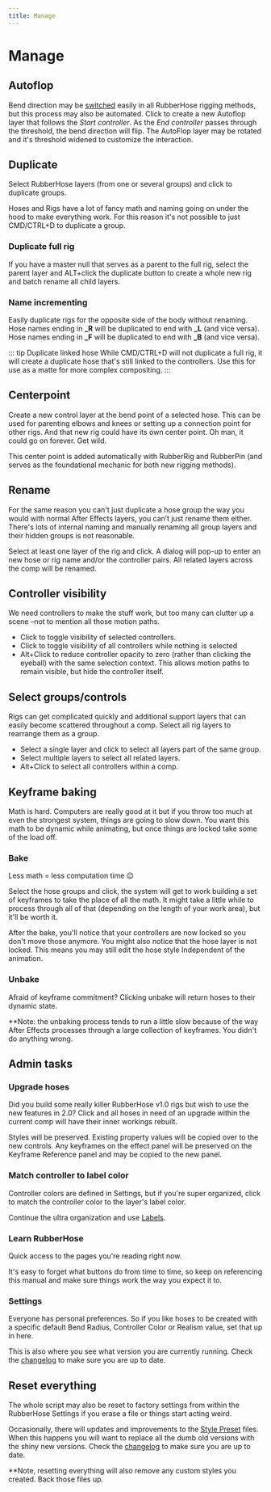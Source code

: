 ```yaml
---
title: Manage
---
```


# Manage

<Screenshot 
    url="/rubberhose2/manage-buttons.png" 
    alt="RH2 style buttons"
    width="800px" />

<Screenshot 
    url="/rubberhose2/icon/Autoflop.svg" 
    alt="Add autoflop" 
    width="90px"
    toolbar />

## Autoflop

<Screenshot 
    url="/rubberhose2/manage-autoflop.gif" 
    alt="RH2 Styles"
    width="350px" 
    right />

Bend direction may be [switched](./controls.html#bend-direction) easily in all RubberHose rigging methods, but this process may also be automated. Click to create a new Autoflop layer that follows the *Start controller*. As the *End controller* passes through the threshold, the bend direction will flip. The AutoFlop layer may be rotated and it's threshold widened to customize the interaction. 


<Screenshot 
    url="/rubberhose2/icon/Duplicate.svg" 
    alt="Duplicate hose group" 
    width="90px"
    toolbar />

## Duplicate
Select RubberHose layers (from one or several groups) and click to duplicate groups.

Hoses and Rigs have a lot of fancy math and naming going on under the hood to make everything work. For this reason it's not possible to just CMD/CTRL+D to duplicate a group. 

### Duplicate full rig
If you have a master null that serves as a parent to the full rig, select the parent layer and ALT+click the duplicate button to create a whole new rig and batch rename all child layers. 

### Name incrementing
Easily duplicate rigs for the opposite side of the body without renaming. Hose names ending in **_R** will be duplicated to end with **_L** (and vice versa). Hose names ending in **_F** will be duplicated to end with **_B** (and vice versa). 

::: tip Duplicate linked hose
While CMD/CTRL+D will not duplicate a full rig, it will create a duplicate hose that's still linked to the controllers. Use this for use as a matte for more complex compositing. 
:::

<Screenshot 
    url="/rubberhose2/icon/Centerpoint.svg" 
    alt="Add center point" 
    width="90px"
    toolbar />

## Centerpoint
Create a new control layer at the bend point of a selected hose. This can be used for parenting elbows and knees or setting up a connection point for other rigs. And that new rig could have its own center point. Oh man, it could go on forever. Get wild. 

This center point is added automatically with RubberRig and RubberPin (and serves as the foundational mechanic for both new rigging methods). 

<Screenshot 
    url="/rubberhose2/icon/Rename.svg" 
    alt="Rename hose group" 
    width="90px"
    toolbar />

## Rename
For the same reason  you can't just duplicate a hose group the way you would with normal After Effects layers, you can’t just rename them either. There's lots of internal naming and manually renaming all group layers and their hidden groups is not reasonable. 

Select at least one layer of the rig and click. A dialog will pop-up to enter an new hose or rig name and/or the controller pairs. All related layers across the comp will be renamed. 


<Screenshot 
    url="/rubberhose2/icon/Visibility.svg" 
    alt="Toggle controller visibility" 
    width="90px"
    toolbar />

## Controller visibility
We need controllers to make the stuff work, but too many can clutter up a scene –not to mention all those motion paths. 

- Click to toggle visibility of selected controllers.
- Click to toggle visibility of all controllers while nothing is selected
- Alt+Click to reduce controller opacity to zero (rather than clicking the eyeball) with the same selection context. This allows motion paths to remain visible, but hide the controller itself.


<Screenshot 
    url="/rubberhose2/icon/Select.svg" 
    alt="Select hose group" 
    width="90px"
    toolbar />

## Select groups/controls
Rigs can get complicated quickly and additional support layers that can easily become scattered throughout a comp. Select all rig layers to rearrange them as a group.

- Select a single layer and click to select all layers part of the same group.
- Select multiple layers to select all related layers.
- Alt+Click to select all controllers within a comp.



## Keyframe baking

<Screenshot 
    url="/rubberhose2/manage-baking.gif" 
    alt="RH2 Styles"
    width="350px" 
    right />

Math is hard. Computers are really good at it but if you throw too much at even the strongest system, things are going to slow down. You want this math to be dynamic while animating, but once things are locked take some of the load off.

<Screenshot 
    url="/rubberhose2/icon/Bake.svg" 
    alt="Bake RubberHose Expressions" 
    width="128px"
    toolbar />

### Bake
Less math = less computation time 😉

Select the hose groups and click, the system will get to work building a set of keyframes to take the place of all the math. It might take a little while to process through all of that (depending on the length of your work area), but it'll be worth it.

After the bake, you'll notice that your controllers are now locked so you don't move those anymore. You might also notice that the hose layer is not locked. This means you may still edit the hose style Independent of the animation. 

<Screenshot 
    url="/rubberhose2/icon/Unbake.svg" 
    alt="Bake RubberHose keyframes" 
    width="128px"
    toolbar />
    
### Unbake
Afraid of keyframe commitment? Clicking unbake will return hoses to their dynamic state. 

**Note: the unbaking process tends to run a little slow because of the way After Effects processes through a large collection of keyframes. You didn't do anything wrong.


## Admin tasks

<Screenshot 
    url="/rubberhose2/icon/Upgrade.svg" 
    alt="Upgrade RubberHose Expressions" 
    width="128px"
    toolbar />

### Upgrade hoses
Did you build some really killer RubberHose v1.0 rigs but wish to use the new features in 2.0? Click and all hoses in need of an upgrade within the current comp will have their inner workings rebuilt.

Styles will be preserved. Existing property values will be copied over to the new controls. Any keyframes on the effect panel will be preserved on the Keyframe Reference panel and may be copied to the new panel.

<Screenshot 
    url="/rubberhose2/icon/SampleLabel.svg" 
    alt="Match label colors" 
    width="50px"
    toolbar />

### Match controller to label color
Controller colors are defined in Settings, but if you're super organized, click to match the controller color to the layer's label color. 

Continue the ultra organization and use [Labels](https://aescripts.com/labels/). 

<Screenshot 
    url="/rubberhose2/icon/Help.svg" 
    alt="Open RubberHose online manual" 
    width="80px"
    toolbar />

### Learn RubberHose
Quick access to the pages you're reading right now.

It's easy to forget what buttons do from time to time, so keep on referencing this manual and make sure things work the way you expect it to.

<Screenshot 
    url="/rubberhose2/icon/Settings.svg" 
    alt="Show RubberHose settings" 
    width="80px"
    toolbar />

### Settings
Everyone has personal preferences. So if you like hoses to be created with a specific default Bend Radius, Controller Color or Realism value, set that up in here.

This is also where you see what version you are currently running. Check the [changelog](changelog) to make sure you are up to date.


## Reset everything

<Screenshot 
    url="/rubberhose2/manage-reset.gif" 
    alt="RH2 Styles"
    width="400px" 
    right />

The whole script may also be reset to factory settings from within the RubberHose Settings if you erase a file or things start acting weird.

Occasionally, there will updates and improvements to the [Style Preset](style.html#included-styles) files. When this happens you will want to replace all the dumb old versions with the shiny new versions. Check the [changelog](changelog) to make sure you are up to date.

**Note, resetting everything will also remove any custom styles you created. Back those files up. 